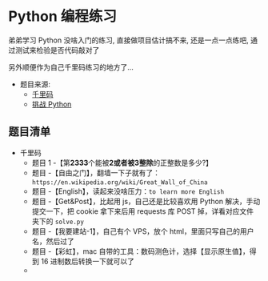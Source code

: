 # Python 编程练习
弟弟学习 Python 没啥入门的练习, 直接做项目估计搞不来, 还是一点一点练吧, 通过测试来检验是否代码敲对了

另外顺便作为自己千里码练习的地方了...

* 题目来源:
    * [千里码](http://www.qlcoder.com/explore)
    * [挑战 Python](http://www.pythontip.com/coding/code_oj)

## 题目清单
* 千里码
  * 题目 1 -【第**2333**个能被**2或者被3整除**的正整数是多少?】
  * 题目 -【自由之门】，翻墙一下子就有了： `https://en.wikipedia.org/wiki/Great_Wall_of_China`
  * 题目 -【English】，读起来没啥压力：`to learn more English`
  * 题目 -【Get&Post】，比起用 js，自己还是比较喜欢用 Python 解决，手动提交一下，把 cookie 拿下来后用 requests 库 POST 掉，详看对应文件夹下的 `solve.py`
  * 题目 -【我要建站-1】，自己有个 VPS，放个 html，里面只写自己的用户名，然后过了
  * 题目 -【彩虹】，mac 自带的工具：数码测色计，选择【显示原生值】，得到 16 进制数后转换一下就可以了
  * ​
